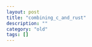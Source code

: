 ```yaml
---
layout: post
title: "combining_c_and_rust"
description: ""
category: "old"
tags: []
---
```



<script src="https://gist.github.com/jmptable/5980297.js"></script>
